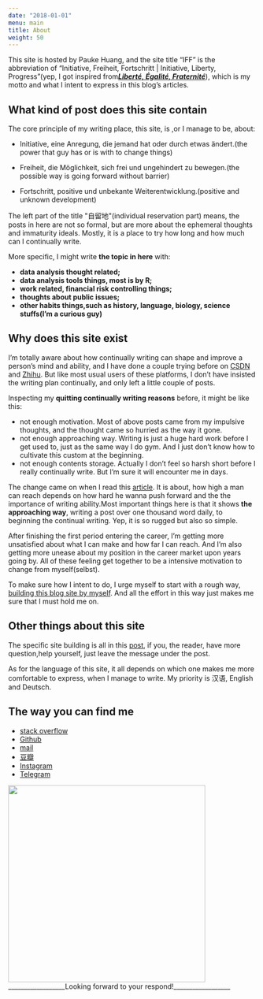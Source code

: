 ```yaml
---
date: "2018-01-01"
menu: main
title: About
weight: 50
---
```


This site is hosted by Pauke Huang, and the site title “IFF”  is the abbreviation of “Initiative, Freiheit, Fortschritt | Initiative, Liberty, Progress”(yep, I got inspired from[***Liberté, Égalité, Fraternité***](https://en.wikipedia.org/wiki/Libert%C3%A9,_%C3%A9galit%C3%A9,_fraternit%C3%A9)), which is my motto and what I intent to express in this blog’s articles. 

## What kind of post does this site contain

The core principle of my writing place, this site, is ,or I manage to be, about:

* Initiative, eine Anregung, die jemand hat oder durch etwas ändert.(the power that guy has or is with to change things)

* Freiheit, die Möglichkeit, sich frei und ungehindert zu bewegen.(the possible way is going forward without barrier)

* Fortschritt, positive und unbekante Weiterentwicklung.(positive and unknown development)

The left part of the title "自留地"(individual reservation part) means, the posts in here are not so formal, but are more about the ephemeral thoughts and immaturity ideals. Mostly, it is a place to try how long and how much can I continually write.

More specific, I might write **the topic in here** with:

* **data analysis thought related;**
* **data analysis tools things, most is by R;**
* **work related, financial risk controlling things;**
* **thoughts about public issues;**
* **other habits things,such as history, language, biology, science stuffs(I’m a curious guy)**

## Why does this site exist
I’m totally aware about how continually writing can shape and improve a person’s mind and ability, and I have done a couple trying before on [CSDN](https://blog.csdn.net/u014531714) and [Zhihu](https://www.zhihu.com/people/enersto/activities). But like most usual users of these platforms, I don’t have insisted the writing plan continually, and only left a little couple of posts.

 Inspecting my **quitting continually writing reasons** before, it might be like this:

- not enough motivation. Most of above posts came from my impulsive thoughts, and the thought came so hurried as the way it gone. 
- not enough approaching way. Writing is just a huge hard work before I get used to, just as the same way I do gym. And I just don’t know how to cultivate this custom at the beginning.
- not enough contents storage. Actually I don’t feel so harsh short before I really continually write. But I’m sure it will encounter me in days.

The change came on when I read this [article](https://mp.weixin.qq.com/s?src=3&timestamp=1548060671&ver=1&signature=JJeQdStiF5msaTi2hCoHK*LdCbF0lwLt0UJ*uRsPwS-DPt6F1FQKmKTOJrzsB5tKkkr0nKnDZqZWbvQdUIFEe8ICmkPNfTAwYcy9PPboBCoc93jhp*ZNwx8VpO5RLKNQ4arzHi1zwHFq0gJoIMsdObus96smVIgdLqni*9pIbyY=). It is about, how high a man can reach depends on how hard he wanna push forward and the the importance of writing ability.Most important things here is that it shows **the approaching way**, writing a post over one thousand word daily, to beginning the continual writing. Yep, it is so rugged but also so simple. 

After finishing the first period entering the career, I’m getting more unsatisfied about what I can make and how far I can reach. And I’m also getting more unease about my position in the career market upon years going by. All of these feeling get together to be a intensive motivation to change from myself(selbst).

To make sure how I intent to do, I urge myself to start with a rough way, [building this blog site by myself](https://pauke.live/post/about-the-site-build-blogdownhugo-and-theme-tanka/). And all the effort in this way just makes me sure that I must hold me on.

## Other things about this site
The specific site building is all in this [post](https://pauke.live/post/about-the-site-build-blogdownhugo-and-theme-tanka/), if you, the reader, have more question,help yourself, just leave the message under the post.

As for the language of this site, it all depends on which one makes me more comfortable to express, when I manage to write. My priority is 汉语, English and Deutsch.  




## The way you can find me

- [stack overflow](https://stackoverflow.com/users/7549197/pauke-huang) 
- [Github](https://github.com/enersto)
- [mail](enersto@live.com)
- [豆瓣](https://www.douban.com/people/enersto/)
- [Instagram](https://www.instagram.com/enerstohuang/)
- [Telegram]( https://t.me/enerstohuang)


<img src="/./about_files/about.png" alt="" width="400px"/>
__________________Looking forward to your respond!__________________





